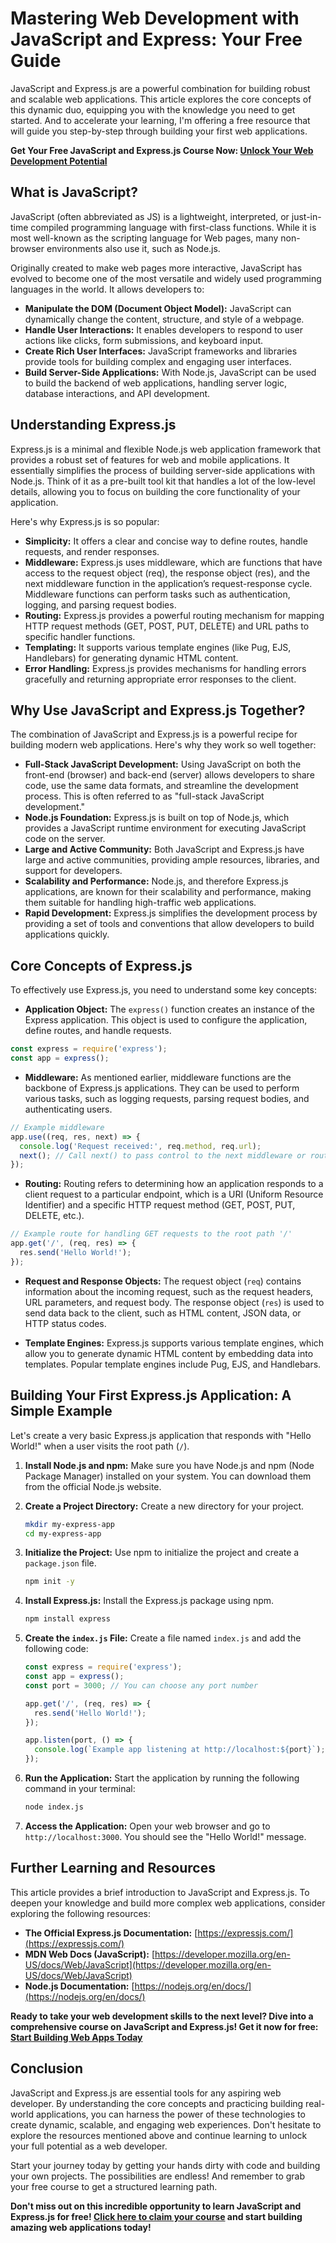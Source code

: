 # Mastering Web Development with JavaScript and Express: Your Free Guide

JavaScript and Express.js are a powerful combination for building robust and scalable web applications. This article explores the core concepts of this dynamic duo, equipping you with the knowledge you need to get started. And to accelerate your learning, I'm offering a free resource that will guide you step-by-step through building your first web applications.

**Get Your Free JavaScript and Express.js Course Now: [Unlock Your Web Development Potential](https://udemywork.com/js-express)**

## What is JavaScript?

JavaScript (often abbreviated as JS) is a lightweight, interpreted, or just-in-time compiled programming language with first-class functions. While it is most well-known as the scripting language for Web pages, many non-browser environments also use it, such as Node.js.

Originally created to make web pages more interactive, JavaScript has evolved to become one of the most versatile and widely used programming languages in the world. It allows developers to:

*   **Manipulate the DOM (Document Object Model):** JavaScript can dynamically change the content, structure, and style of a webpage.
*   **Handle User Interactions:** It enables developers to respond to user actions like clicks, form submissions, and keyboard input.
*   **Create Rich User Interfaces:** JavaScript frameworks and libraries provide tools for building complex and engaging user interfaces.
*   **Build Server-Side Applications:** With Node.js, JavaScript can be used to build the backend of web applications, handling server logic, database interactions, and API development.

## Understanding Express.js

Express.js is a minimal and flexible Node.js web application framework that provides a robust set of features for web and mobile applications. It essentially simplifies the process of building server-side applications with Node.js. Think of it as a pre-built tool kit that handles a lot of the low-level details, allowing you to focus on building the core functionality of your application.

Here's why Express.js is so popular:

*   **Simplicity:** It offers a clear and concise way to define routes, handle requests, and render responses.
*   **Middleware:** Express.js uses middleware, which are functions that have access to the request object (req), the response object (res), and the next middleware function in the application’s request-response cycle. Middleware functions can perform tasks such as authentication, logging, and parsing request bodies.
*   **Routing:** Express.js provides a powerful routing mechanism for mapping HTTP request methods (GET, POST, PUT, DELETE) and URL paths to specific handler functions.
*   **Templating:** It supports various template engines (like Pug, EJS, Handlebars) for generating dynamic HTML content.
*   **Error Handling:** Express.js provides mechanisms for handling errors gracefully and returning appropriate error responses to the client.

## Why Use JavaScript and Express.js Together?

The combination of JavaScript and Express.js is a powerful recipe for building modern web applications. Here's why they work so well together:

*   **Full-Stack JavaScript Development:** Using JavaScript on both the front-end (browser) and back-end (server) allows developers to share code, use the same data formats, and streamline the development process. This is often referred to as "full-stack JavaScript development."
*   **Node.js Foundation:** Express.js is built on top of Node.js, which provides a JavaScript runtime environment for executing JavaScript code on the server.
*   **Large and Active Community:** Both JavaScript and Express.js have large and active communities, providing ample resources, libraries, and support for developers.
*   **Scalability and Performance:** Node.js, and therefore Express.js applications, are known for their scalability and performance, making them suitable for handling high-traffic web applications.
*   **Rapid Development:** Express.js simplifies the development process by providing a set of tools and conventions that allow developers to build applications quickly.

## Core Concepts of Express.js

To effectively use Express.js, you need to understand some key concepts:

*   **Application Object:** The `express()` function creates an instance of the Express application. This object is used to configure the application, define routes, and handle requests.

```javascript
const express = require('express');
const app = express();
```

*   **Middleware:** As mentioned earlier, middleware functions are the backbone of Express.js applications. They can be used to perform various tasks, such as logging requests, parsing request bodies, and authenticating users.

```javascript
// Example middleware
app.use((req, res, next) => {
  console.log('Request received:', req.method, req.url);
  next(); // Call next() to pass control to the next middleware or route handler
});
```

*   **Routing:** Routing refers to determining how an application responds to a client request to a particular endpoint, which is a URI (Uniform Resource Identifier) and a specific HTTP request method (GET, POST, PUT, DELETE, etc.).

```javascript
// Example route for handling GET requests to the root path '/'
app.get('/', (req, res) => {
  res.send('Hello World!');
});
```

*   **Request and Response Objects:** The request object (`req`) contains information about the incoming request, such as the request headers, URL parameters, and request body. The response object (`res`) is used to send data back to the client, such as HTML content, JSON data, or HTTP status codes.

*   **Template Engines:** Express.js supports various template engines, which allow you to generate dynamic HTML content by embedding data into templates. Popular template engines include Pug, EJS, and Handlebars.

## Building Your First Express.js Application: A Simple Example

Let's create a very basic Express.js application that responds with "Hello World!" when a user visits the root path (`/`).

1.  **Install Node.js and npm:** Make sure you have Node.js and npm (Node Package Manager) installed on your system. You can download them from the official Node.js website.

2.  **Create a Project Directory:** Create a new directory for your project.

    ```bash
    mkdir my-express-app
    cd my-express-app
    ```

3.  **Initialize the Project:** Use npm to initialize the project and create a `package.json` file.

    ```bash
    npm init -y
    ```

4.  **Install Express.js:** Install the Express.js package using npm.

    ```bash
    npm install express
    ```

5.  **Create the `index.js` File:** Create a file named `index.js` and add the following code:

    ```javascript
    const express = require('express');
    const app = express();
    const port = 3000; // You can choose any port number

    app.get('/', (req, res) => {
      res.send('Hello World!');
    });

    app.listen(port, () => {
      console.log(`Example app listening at http://localhost:${port}`);
    });
    ```

6.  **Run the Application:** Start the application by running the following command in your terminal:

    ```bash
    node index.js
    ```

7.  **Access the Application:** Open your web browser and go to `http://localhost:3000`. You should see the "Hello World!" message.

## Further Learning and Resources

This article provides a brief introduction to JavaScript and Express.js. To deepen your knowledge and build more complex web applications, consider exploring the following resources:

*   **The Official Express.js Documentation:** [https://expressjs.com/](https://expressjs.com/)
*   **MDN Web Docs (JavaScript):** [https://developer.mozilla.org/en-US/docs/Web/JavaScript](https://developer.mozilla.org/en-US/docs/Web/JavaScript)
*   **Node.js Documentation:** [https://nodejs.org/en/docs/](https://nodejs.org/en/docs/)

**Ready to take your web development skills to the next level? Dive into a comprehensive course on JavaScript and Express.js! Get it now for free: [Start Building Web Apps Today](https://udemywork.com/js-express)**

## Conclusion

JavaScript and Express.js are essential tools for any aspiring web developer. By understanding the core concepts and practicing building real-world applications, you can harness the power of these technologies to create dynamic, scalable, and engaging web experiences. Don't hesitate to explore the resources mentioned above and continue learning to unlock your full potential as a web developer.

Start your journey today by getting your hands dirty with code and building your own projects. The possibilities are endless! And remember to grab your free course to get a structured learning path.

**Don't miss out on this incredible opportunity to learn JavaScript and Express.js for free! [Click here to claim your course](https://udemywork.com/js-express) and start building amazing web applications today!**
